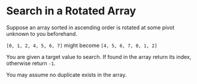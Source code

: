 # Search in a Rotated Array

Suppose an array sorted in ascending order is rotated at some pivot unknown to you beforehand.

`[0, 1, 2, 4, 5, 6, 7]` might become `[4, 5, 6, 7, 0, 1, 2]`

You are given a target value to search. If found in the array return its index, otherwise return `-1`.

You may assume no duplicate exists in the array.

